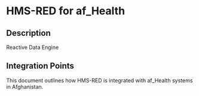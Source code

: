 # HMS-RED for af_Health

## Description

Reactive Data Engine

## Integration Points

This document outlines how HMS-RED is integrated with af_Health systems in Afghanistan.
